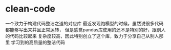 # clean-code
一个致力于构建代码整洁之道的对应库
最近发现跑模型的时候，虽然说很多代码都能够写出来并且正常运转，
但是感觉pandas库使用的还不是特别的好，跟别人的代码比较起来
复杂度较高，因此特别创立了这个库，致力于分享自己从别人那里
学习到的高质量的整洁代码
